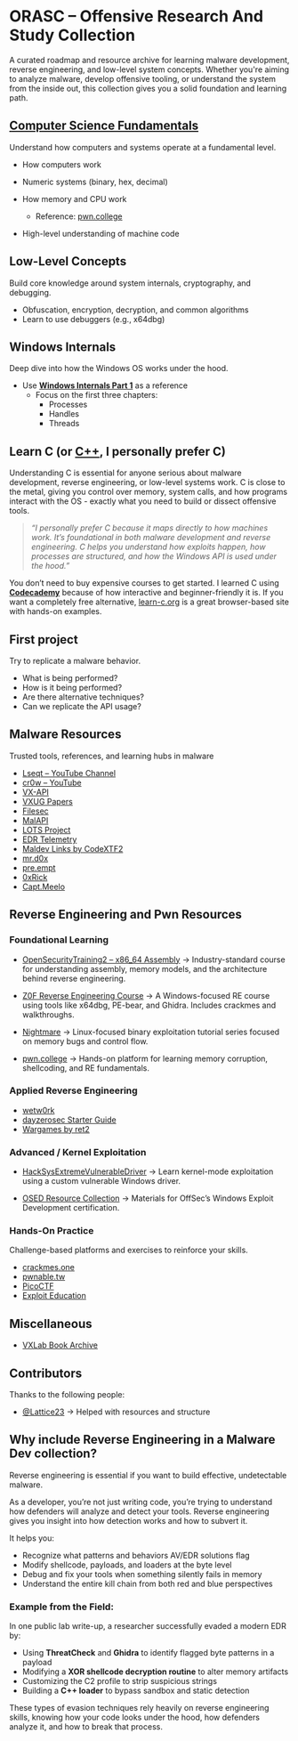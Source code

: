 # ORASC – Offensive Research And Study Collection
A curated roadmap and resource archive for learning malware development, reverse engineering, and low-level system concepts. Whether you're aiming to analyze malware, develop offensive tooling, or understand the system from the inside out, this collection gives you a solid foundation and learning path.

## [Computer Science Fundamentals](https://www.youtube.com/watch?v=tpIctyqH29Q&list=PL8dPuuaLjXtNlUrzyH5r6jN9ulIgZBpdo)
Understand how computers and systems operate at a fundamental level.
* How computers work
* Numeric systems (binary, hex, decimal)
* How memory and CPU work

  * Reference: [pwn.college](https://pwn.college/)
* High-level understanding of machine code

## Low-Level Concepts
Build core knowledge around system internals, cryptography, and debugging.

* Obfuscation, encryption, decryption, and common algorithms
* Learn to use debuggers (e.g., x64dbg)

## Windows Internals
Deep dive into how the Windows OS works under the hood.

* Use [**Windows Internals Part 1**](https://empyreal96.github.io/nt-info-depot/Windows-Internals-PDFs/Windows%20System%20Internals%207e%20Part%201.pdf) as a reference
  * Focus on the first three chapters:
    * Processes
    * Handles
    * Threads

## Learn C (or [C++](https://www.learncpp.com/), I personally prefer C)
Understanding C is essential for anyone serious about malware development, reverse engineering, or low-level systems work. C is close to the metal, giving you control over memory, system calls, and how programs interact with the OS - exactly what you need to build or dissect offensive tools.

> *“I personally prefer C because it maps directly to how machines work. It’s foundational in both malware development and reverse engineering. C helps you understand how exploits happen, how processes are structured, and how the Windows API is used under the hood.”*

You don’t need to buy expensive courses to get started. I learned C using [**Codecademy**](https://www.codecademy.com/learn/paths/c) because of how interactive and beginner-friendly it is. If you want a completely free alternative, [learn-c.org](https://www.learn-c.org/) is a great browser-based site with hands-on examples.

## First project
Try to replicate a malware behavior.
* What is being performed?
* How is it being performed?
* Are there alternative techniques?
* Can we replicate the API usage?

## Malware Resources
Trusted tools, references, and learning hubs in malware

* [Lseqt – YouTube Channel](https://www.youtube.com/@Lsecqt)
* [cr0w – YouTube](https://www.youtube.com/@crr0ww)
* [VX-API](https://github.com/vxunderground/VX-API)
* [VXUG Papers](https://github.com/vxunderground/VXUG-Papers)
* [Filesec](https://filesec.io/)
* [MalAPI](https://malapi.io/)
* [LOTS Project](https://lots-project.com/)
* [EDR Telemetry](https://www.edr-telemetry.com/)
* [Maldev Links by CodeXTF2](https://github.com/CodeXTF2/maldev-links)
* [mr.d0x](https://mrd0x.com/)
* [pre.empt](https://pre.empt.dev/)
* [0xRick](https://0xrick.github.io/misc/c2/)
* [Capt.Meelo](https://captmeelo.com/)

## Reverse Engineering and Pwn Resources
### Foundational Learning
* [OpenSecurityTraining2 – x86_64 Assembly](https://p.ost2.fyi/courses/course-v1:OpenSecurityTraining2+Arch1001_x86-64_Asm+2021_v1/about)
  -> Industry-standard course for understanding assembly, memory models, and the architecture behind reverse engineering.

* [Z0F Reverse Engineering Course](https://www.debugxp.com/posts/RECourse/)
  -> A Windows-focused RE course using tools like x64dbg, PE-bear, and Ghidra. Includes crackmes and walkthroughs.
  
* [Nightmare](https://guyinatuxedo.github.io/00-intro/index.html)
  -> Linux-focused binary exploitation tutorial series focused on memory bugs and control flow.
 
* [pwn.college](https://pwn.college/)
  -> Hands-on platform for learning memory corruption, shellcoding, and RE fundamentals.

### Applied Reverse Engineering
* [wetw0rk](https://wetw0rk.github.io/)
* [dayzerosec Starter Guide](https://dayzerosec.com/blog/2024/07/11/getting-started-2024.html)
* [Wargames by ret2](https://wargames.ret2.systems/)

### Advanced / Kernel Exploitation

* [HackSysExtremeVulnerableDriver](https://github.com/hacksysteam/HackSysExtremeVulnerableDriver)
  -> Learn kernel-mode exploitation using a custom vulnerable Windows driver.

* [OSED Resource Collection](https://github.com/nop-tech/OSED/tree/main)
  -> Materials for OffSec’s Windows Exploit Development certification.

### Hands-On Practice
Challenge-based platforms and exercises to reinforce your skills.

* [crackmes.one](https://crackmes.one/)
* [pwnable.tw](https://pwnable.tw/challenge/)
* [PicoCTF](https://picoctf.org/)
* [Exploit Education](https://exploit.education/)

## Miscellaneous
* [VXLab Book Archive](https://github.com/vxlabinfo/lib/tree/master)

## Contributors
Thanks to the following people:
* [@Lattice23](https://github.com/Lattice23) -> Helped with resources and structure


## Why include Reverse Engineering in a Malware Dev collection?
Reverse engineering is essential if you want to build effective, undetectable malware.

As a developer, you’re not just writing code, you’re trying to understand how defenders will analyze and detect your tools. Reverse engineering gives you insight into how detection works and how to subvert it.

It helps you:
* Recognize what patterns and behaviors AV/EDR solutions flag
* Modify shellcode, payloads, and loaders at the byte level
* Debug and fix your tools when something silently fails in memory
* Understand the entire kill chain from both red and blue perspectives

### Example from the Field:
In one public lab write-up, a researcher successfully evaded a modern EDR by:
* Using **ThreatCheck** and **Ghidra** to identify flagged byte patterns in a payload
* Modifying a **XOR shellcode decryption routine** to alter memory artifacts
* Customizing the C2 profile to strip suspicious strings
* Building a **C++ loader** to bypass sandbox and static detection

These types of evasion techniques rely heavily on reverse engineering skills, knowing how your code looks under the hood, how defenders analyze it, and how to break that process.

